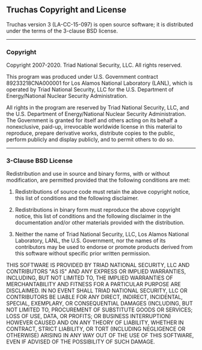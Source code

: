 ## Truchas Copyright and License

Truchas version 3 (LA-CC-15-097) is open source software; it is distributed
under the terms of the 3-clause BSD license.

--------------------------------------------------------------------------------

### Copyright

Copyright 2007-2020. Triad National Security, LLC.  All rights reserved.

This program was produced under U.S. Government contract 89233218CNA000001
for Los Alamos National Laboratory (LANL), which is operated by Triad National
Security, LLC for the U.S. Department of Energy/National Nuclear Security
Administration.

All rights in the program are reserved by Triad National Security, LLC,
and the U.S. Department of Energy/National Nuclear Security Administration.
The Government is granted for itself and others acting on its behalf a
nonexclusive, paid-up, irrevocable worldwide license in this material to
reproduce, prepare derivative works, distribute copies to the public,
perform publicly and display publicly, and to permit others to do so.

--------------------------------------------------------------------------------

### 3-Clause BSD License

Redistribution and use in source and binary forms, with or without
modification, are permitted provided that the following conditions are met:

1. Redistributions of source code must retain the above copyright notice,
   this list of conditions and the following disclaimer.

2. Redistributions in binary form must reproduce the above copyright notice,
   this list of conditions and the following disclaimer in the documentation
   and/or other materials provided with the distribution.

3. Neither the name of Triad National Security, LLC, Los Alamos National
   Laboratory, LANL, the U.S. Government, nor the names of its contributors
   may be used to endorse or promote products derived from this software
   without specific prior written permission.

THIS SOFTWARE IS PROVIDED BY TRIAD NATIONAL SECURITY, LLC AND CONTRIBUTORS
"AS IS" AND ANY EXPRESS OR IMPLIED WARRANTIES, INCLUDING, BUT NOT LIMITED TO,
THE IMPLIED WARRANTIES OF MERCHANTABILITY AND FITNESS FOR A PARTICULAR PURPOSE
ARE DISCLAIMED. IN NO EVENT SHALL TRIAD NATIONAL SECURITY, LLC OR CONTRIBUTORS
BE LIABLE FOR ANY DIRECT, INDIRECT, INCIDENTAL, SPECIAL, EXEMPLARY, OR
CONSEQUENTIAL DAMAGES (INCLUDING, BUT NOT LIMITED TO, PROCUREMENT OF SUBSTITUTE
GOODS OR SERVICES; LOSS OF USE, DATA, OR PROFITS; OR BUSINESS INTERRUPTION)
HOWEVER CAUSED AND ON ANY THEORY OF LIABILITY, WHETHER IN CONTRACT, STRICT
LIABILITY, OR TORT (INCLUDING NEGLIGENCE OR OTHERWISE) ARISING IN ANY WAY OUT
OF THE USE OF THIS SOFTWARE, EVEN IF ADVISED OF THE POSSIBILITY OF SUCH DAMAGE.
